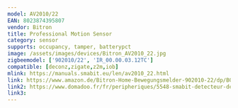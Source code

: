 ```yaml
---
model: AV2010/22
EAN: 8023874395807
vendor: Bitron
title: Professional Motion Sensor
category: sensor
supports: occupancy, tamper, batterypct
image: /assets/images/devices/Bitron_AV2010_22.jpg
zigbeemodel: ['902010/22', 'IR_00.00.03.12TC']
compatible: [deconz,zigate,z2m,iob]
mlink: https://manuals.smabit.eu/len/av2010_22.html
link: https://www.amazon.de/Bitron-Home-Bewegungsmelder-902010-22/dp/B00H3NJ20Q
link2: https://www.domadoo.fr/fr/peripheriques/5548-smabit-detecteur-de-mouvement-professionnel-zigbee-8023874395807.html
link3: 
---
```

